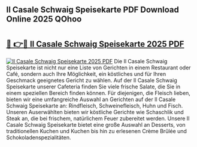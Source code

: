 ## Il Casale Schwaig Speisekarte PDF Download Online 2025 QOhoo

# <h2><a href="http://gcau8kn.nevu.top/?p=Il+Casale+Schwaig+Speisekarte">🔗 👉🔴 Il Casale Schwaig Speisekarte 2025 PDF</a></h2>

[![Il Casale Schwaig Speisekarte 2025 PDF](https://i.imgur.com/dBaPXMq.png)](http://gcau8kn.nevu.top/?p=Il+Casale+Schwaig+Speisekarte)
Die Il Casale Schwaig Speisekarte ist nicht nur eine Liste von Gerichten in einem Restaurant oder Café, sondern auch Ihre Möglichkeit, ein köstliches und für Ihren Geschmack geeignetes Gericht zu wählen. Auf der Il Casale Schwaig Speisekarte unserer Cafeteria finden Sie viele frische Salate, die Sie in einem speziellen Bereich finden können. Für diejenigen, die Fleisch lieben, bieten wir eine umfangreiche Auswahl an Gerichten auf der Il Casale Schwaig Speisekarte an: Rindfleisch, Schweinefleisch, Huhn und Fisch. Unseren Auserwählten bieten wir köstliche Gerichte wie Schaschlik und Steak an, die bei frischem, natürlichem Feuer zubereitet werden. Unsere Il Casale Schwaig Speisekarte bietet eine große Auswahl an Desserts, von traditionellen Kuchen und Kuchen bis hin zu erlesenen Crème Brûlée und Schokoladenspezialitäten.
